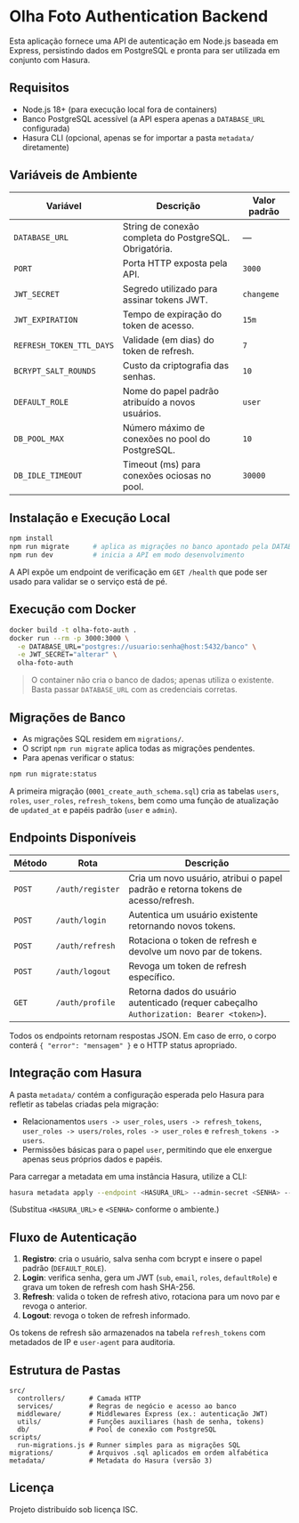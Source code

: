 # Olha Foto Authentication Backend

Esta aplicação fornece uma API de autenticação em Node.js baseada em Express, persistindo dados em PostgreSQL e pronta para ser utilizada em conjunto com Hasura.

## Requisitos

- Node.js 18+ (para execução local fora de containers)
- Banco PostgreSQL acessível (a API espera apenas a `DATABASE_URL` configurada)
- Hasura CLI (opcional, apenas se for importar a pasta `metadata/` diretamente)

## Variáveis de Ambiente

| Variável | Descrição | Valor padrão |
| --- | --- | --- |
| `DATABASE_URL` | String de conexão completa do PostgreSQL. Obrigatória. | — |
| `PORT` | Porta HTTP exposta pela API. | `3000` |
| `JWT_SECRET` | Segredo utilizado para assinar tokens JWT. | `changeme` |
| `JWT_EXPIRATION` | Tempo de expiração do token de acesso. | `15m` |
| `REFRESH_TOKEN_TTL_DAYS` | Validade (em dias) do token de refresh. | `7` |
| `BCRYPT_SALT_ROUNDS` | Custo da criptografia das senhas. | `10` |
| `DEFAULT_ROLE` | Nome do papel padrão atribuído a novos usuários. | `user` |
| `DB_POOL_MAX` | Número máximo de conexões no pool do PostgreSQL. | `10` |
| `DB_IDLE_TIMEOUT` | Timeout (ms) para conexões ociosas no pool. | `30000` |

## Instalação e Execução Local

```bash
npm install
npm run migrate      # aplica as migrações no banco apontado pela DATABASE_URL
npm run dev          # inicia a API em modo desenvolvimento
```

A API expõe um endpoint de verificação em `GET /health` que pode ser usado para validar se o serviço está de pé.

## Execução com Docker

```bash
docker build -t olha-foto-auth .
docker run --rm -p 3000:3000 \
  -e DATABASE_URL="postgres://usuario:senha@host:5432/banco" \
  -e JWT_SECRET="alterar" \
  olha-foto-auth
```

> O container não cria o banco de dados; apenas utiliza o existente. Basta passar `DATABASE_URL` com as credenciais corretas.

## Migrações de Banco

- As migrações SQL residem em `migrations/`.
- O script `npm run migrate` aplica todas as migrações pendentes.
- Para apenas verificar o status:

```bash
npm run migrate:status
```

A primeira migração (`0001_create_auth_schema.sql`) cria as tabelas `users`, `roles`, `user_roles`, `refresh_tokens`, bem como uma função de atualização de `updated_at` e papéis padrão (`user` e `admin`).

## Endpoints Disponíveis

| Método | Rota | Descrição |
| --- | --- | --- |
| `POST` | `/auth/register` | Cria um novo usuário, atribui o papel padrão e retorna tokens de acesso/refresh. |
| `POST` | `/auth/login` | Autentica um usuário existente retornando novos tokens. |
| `POST` | `/auth/refresh` | Rotaciona o token de refresh e devolve um novo par de tokens. |
| `POST` | `/auth/logout` | Revoga um token de refresh específico. |
| `GET` | `/auth/profile` | Retorna dados do usuário autenticado (requer cabeçalho `Authorization: Bearer <token>`). |

Todos os endpoints retornam respostas JSON. Em caso de erro, o corpo conterá `{ "error": "mensagem" }` e o HTTP status apropriado.

## Integração com Hasura

A pasta `metadata/` contém a configuração esperada pelo Hasura para refletir as tabelas criadas pela migração:

- Relacionamentos `users -> user_roles`, `users -> refresh_tokens`, `user_roles -> users/roles`, `roles -> user_roles` e `refresh_tokens -> users`.
- Permissões básicas para o papel `user`, permitindo que ele enxergue apenas seus próprios dados e papéis.

Para carregar a metadata em uma instância Hasura, utilize a CLI:

```bash
hasura metadata apply --endpoint <HASURA_URL> --admin-secret <SENHA> --project metadata
```

(Substitua `<HASURA_URL>` e `<SENHA>` conforme o ambiente.)

## Fluxo de Autenticação

1. **Registro**: cria o usuário, salva senha com bcrypt e insere o papel padrão (`DEFAULT_ROLE`).
2. **Login**: verifica senha, gera um JWT (`sub`, `email`, `roles`, `defaultRole`) e grava um token de refresh com hash SHA-256.
3. **Refresh**: valida o token de refresh ativo, rotaciona para um novo par e revoga o anterior.
4. **Logout**: revoga o token de refresh informado.

Os tokens de refresh são armazenados na tabela `refresh_tokens` com metadados de IP e `user-agent` para auditoria.

## Estrutura de Pastas

```
src/
  controllers/      # Camada HTTP
  services/         # Regras de negócio e acesso ao banco
  middleware/       # Middlewares Express (ex.: autenticação JWT)
  utils/            # Funções auxiliares (hash de senha, tokens)
  db/               # Pool de conexão com PostgreSQL
scripts/
  run-migrations.js # Runner simples para as migrações SQL
migrations/         # Arquivos .sql aplicados em ordem alfabética
metadata/           # Metadata do Hasura (versão 3)
```

## Licença

Projeto distribuído sob licença ISC.

